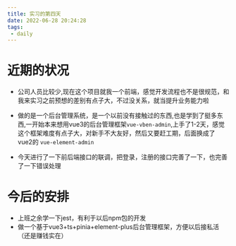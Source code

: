 ```yaml
---
title: 实习的第四天
date: 2022-06-28 20:24:28
tags:
 - daily
---
```


# 近期的状况

- 公司人员比较少,现在这个项目就我一个前端，感觉开发流程也不是很规范，和我来实习之前预想的差别有点子大，不过没关系，就当提升业务能力啦
- 做的是一个后台管理系统，是一个以前没有接触过的东西,也是学到了挺多东西,一开始本来想用vue3的后台管理框架`vue-vben-admin`,上手了1-2天，感觉这个框架难度有点子大，对新手不大友好，然后又要赶工期，后面换成了vue2的 `vue-element-admin`
  
- 今天进行了一下前后端接口的联调，把登录，注册的接口完善了一下，也完善了一下错误处理

# 今后的安排

- 上班之余学一下jest，有利于以后npm包的开发
- 做一个基于vue3+ts+pinia+element-plus后台管理框架，方便以后接私活（还是赚钱实在）

